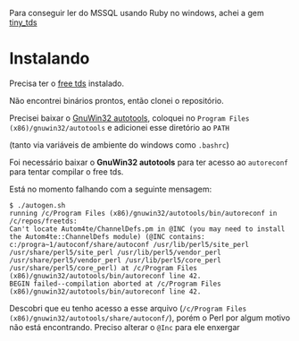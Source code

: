 Para conseguir ler do MSSQL usando Ruby no windows, achei a gem [tiny_tds](https://rubygems.org/gems/tiny_tds)

# Instalando

Precisa ter o [free tds](https://github.com/FreeTDS/freetds/) instalado.

Não encontrei binários prontos, então clonei o repositório.

Precisei baixar o [GnuWin32 autotools](https://gnuwin32.sourceforge.net/packages/autoconf.htm),
coloquei no `Program Files (x86)/gnuwin32/autotools` e adicionei esse diretório ao `PATH`

(tanto via variáveis de ambiente do windows como `.bashrc`)

Foi necessário baixar o **GnuWin32 autotools** para ter acesso ao `autoreconf` para
tentar compilar o free tds.

Está no momento falhando com a seguinte mensagem:

```
$ ./autogen.sh
running /c/Program Files (x86)/gnuwin32/autotools/bin/autoreconf in /c/repos/freetds:
Can't locate Autom4te/ChannelDefs.pm in @INC (you may need to install the Autom4te::ChannelDefs module) (@INC contains: c:/progra~1/autoconf/share/autoconf /usr/lib/perl5/site_perl /usr/share/perl5/site_perl /usr/lib/perl5/vendor_perl /usr/share/perl5/vendor_perl /usr/lib/perl5/core_perl /usr/share/perl5/core_perl) at /c/Program Files (x86)/gnuwin32/autotools/bin/autoreconf line 42.
BEGIN failed--compilation aborted at /c/Program Files (x86)/gnuwin32/autotools/bin/autoreconf line 42.
```

Descobri que eu tenho acesso a esse arquivo (`/c/Program Files (x86)/gnuwin32/autotools/share/autoconf/`), porém
o Perl por algum motivo não está encontrando. Preciso alterar o `@Inc` para ele enxergar
